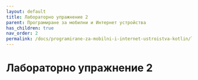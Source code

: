 ```yaml
---
layout: default
title: Лабораторно упражнение 2
parent: Програмиране за мобилни и Интернет устройства
has_children: true
nav_order: 2
permalink: /docs/programirane-za-mobilni-i-internet-ustroistva-kotlin/laboratorno-uprazhnenie-2
---
```


# Лабораторно упражнение 2
